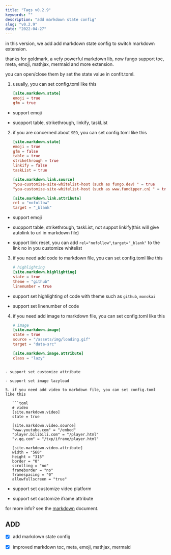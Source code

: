 ```yaml
---
title: "Tags v0.2.9"
keywords: ""
description: "add markdown state config"
slug: "v0.2.9"
date: "2022-04-27"
---
```


in this version, we add add markdown state config to switch markdown extension.

thanks for goldmark, a vefy powerful markdown lib, now fungo support toc, meta, emoji, mathjax, mermaid and more extension.

you can open/close them by set the state value in confit.toml.

1. usually, you can set config.toml like this

   ```toml
   [site.markdown.state]
   emoji = true
   gfm = true
   ```

- support emoji

- suopport table, strikethrough, linkify, taskList

2. if you are concerned about `SEO`, you can set config.toml like this

   ```toml
   [site.markdown.state]
   emoji = true
   gfm = false
   table = true
   strikethrough = true
   linkify = false
   taskList = true

   [site.markdown.link.source]
   "you-customize-site-whitelist-host（such as fungo.dev）" = true
   "you-customize-site-whitelist-host（such as www.fundipper.cn）" = true

   [site.markdown.link.attribute]
   rel = "nofollow"
   target = "_blank"
   ```

- support emoji

- suopport table, strikethrough, taskList, not suppot linkify(this will give autolink to url in markdown file)

- support link reset, you can add `rel="nofollow"`,`target="_blank"` to the link no in you customize whitelist

3. if you need add code to markdown file, you can set config.toml like this

   ```toml
   # highlighting
   [site.markdown.highlighting]
   state = true
   theme = "github"
   linenumber = true
   ```

- support set highlighting of code with theme such as `github`, `monokai`

- support set linenumber of code

4. if you need add image to markdown file, you can set config.toml like this

   ```toml
   # image
   [site.markdown.image]
   state = true
   source = "/assets/img/loading.gif"
   target = "data-src"

   [site.markdown.image.attribute]
   class = "lazy"
```

- support set customize attribute

- support set image lazyload

5. if you need add video to markdown file, you can set config.toml like this

   ```toml
   # video
   [site.markdown.video]
   state = true

   [site.markdown.video.source]
   "www.youtube.com" = "/embed"
   "player.bilibili.com" = "/player.html"
   "v.qq.com" = "/txp/iframe/player.html"

   [site.markdown.video.attribute]
   width = "560"
   height = "315"
   border = "0"
   scrolling = "no"
   frameborder = "no"
   framespacing = "0"
   allowfullscreen = "true"
   ```

- support set customize video platform

- support set customize iframe attribute

for more info? see the [markdown](/doc/config/site/markdown/) document.

## ADD

- [x] add markdown state config

- [x] improved markdown toc, meta, emoji, mathjax, mermaid
